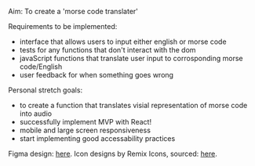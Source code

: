 Aim: To create a 'morse code translater' 

Requirements to be implemented: 
- interface that allows users to input either english or morse code
- tests for any functions that don't interact with the dom
- javaScript functions that translate user input to corrosponding morse code/English
- user feedback for when something goes wrong

Personal stretch goals:
- to create a function that translates visial representation of morse code into audio
- successfully implement MVP with React!
- mobile and large screen responsiveness 
- start implementing good accessability practices 

Figma design: <a href="https://www.figma.com/file/XLzaFP8nvtvAGdE8YV9tzi/Re-Morse-Code?node-id=0%3A1">here</a>.
Icon designs by Remix Icons, sourced: <a href="https://github.com/Remix-Design/RemixIcon">here</a>.